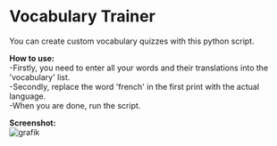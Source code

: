 # Vocabulary Trainer  
You can create custom vocabulary quizzes with this python script.  

**How to use:**  
-Firstly, you need to enter all your words and their translations into the 'vocabulary' list.  
-Secondly, replace the word 'french' in the first print with the actual language.  
-When you are done, run the script.  
  
**Screenshot:**  
![grafik](https://github.com/Streikin/Vocabulary-trainer/assets/109292425/7d84c3ec-0bfc-49e2-bb94-a20f98254d27)

